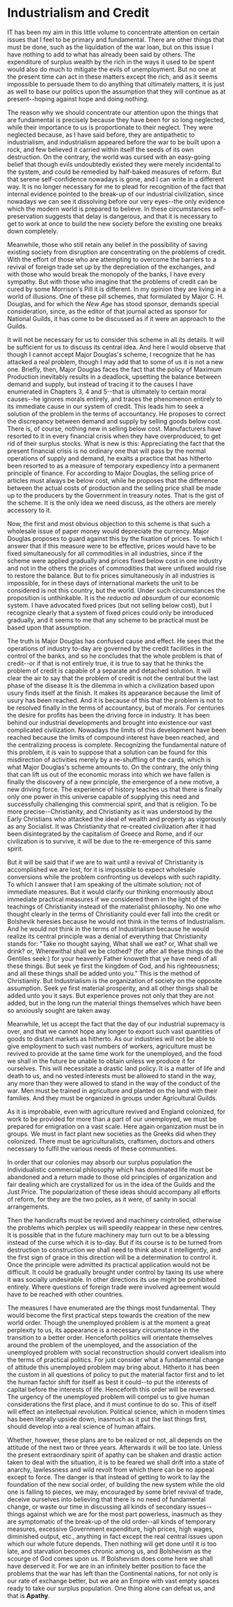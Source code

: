 # Industrialism and Credit

IT has been my aim in this little volume to concentrate attention on certain issues that I feel to be primary and fundamental. There are other things that must be done, such as the liquidation of the war loan, but on this issue I have nothing to add to what has already been said by others. The expenditure of surplus wealth by the rich in the ways it used to be spent would also do much to mitigate the evils of unemployment. But no one at the present time can act in these matters except the rich, and as it seems impossible to persuade them to do anything that ultimately matters, it is just as well to base our politics upon the assumption that they will continue as at present--hoping against hope and doing nothing.

The reason why we should concentrate our attention upon the things that are fundamental is precisely because they have been for so long neglected, while their importance to us is proportionate to their neglect. They were neglected because, as I have said before, they are antipathetic to industrialism, and industrialism appeared before the war to be built upon a rock, and few believed it carried within itself the seeds of its own destruction. On the contrary, the world was cursed with an easy-going belief that though evils undoubtedly existed they were merely incidental to the system, and could be remedied by half-baked measures of reform. But that serene self-confidence nowadays is gone, and I can write in a different way. It is no longer necessary for me to plead for recognition of the fact that internal evidence pointed to the break-up of our industrial civilization, since nowadays we can see it dissolving before our very eyes--the only evidence which the modern world is prepared to believe. In these circumstances self-preservation suggests that delay is dangerous, and that it is necessary to get to work at once to build the new society before the existing one breaks down completely.

Meanwhile, those who still retain any belief in the possibility of saving existing society from disruption are concentrating on the problems of credit. With the effort of those who are attempting to overcome the barriers to a revival of foreign trade set up by the depreciation of the exchanges, and with those who would break the monopoly of the banks, I have every sympathy. But with those who imagine that the problems of credit can be cured by some Morrison's Pill it is different. In my opinion they are living in a world of illusions. One of these pill schemes, that formulated by Major C. H. Douglas, and for which the *New Age* has stood sponsor, demands special consideration, since, as the editor of that journal acted as sponsor for National Guilds, it has come to be discussed as if it were an approach to the Guilds.

It will not be necessary for us to consider this scheme in all its details. It will be sufficient for us to discuss its central idea. And here I would observe that though I cannot accept Major Douglas's scheme, I recognize that he has attacked a real problem, though I may add that to some of us it is not a new one. Briefly, then, Major Douglas faces the fact that the policy of Maximum Production inevitably results in a deadlock, upsetting the balance between demand and supply, but instead of tracing it to the causes I have enumerated in Chapters 3, 4 and 5--that is ultimately to certain moral causes--he ignores morals entirely, and traces the phenomenon entirely to its immediate cause in our system of credit. This leads him to seek a solution of the problem in the terms of accountancy. He proposes to correct the discrepancy between demand and supply by selling goods below cost. There is, of course, nothing new in selling below cost. Manufacturers have resorted to it in every financial crisis when they have overproduced, to get rid of their surplus stocks. What is new is this: Appreciating the fact that the present financial crisis is no ordinary one that will pass by the normal operations of supply and demand, he exalts a practice that has hitherto been resorted to as a measure of temporary expediency into a permanent principle of finance. For according to Major Douglas, the selling price of articles must always be below cost, while he proposes that the difference between the actual costs of production and the selling price shall be made up to the producers by the Government in treasury notes. That is the gist of the scheme. It is the only idea we need discuss, as the others are merely accessory to it.

Now, the first and most obvious objection to this scheme is that such a wholesale issue of paper money would depreciate the currency. Major Douglas proposes to guard against this by the fixation of prices. To which I answer that if this measure were to be effective, prices would have to be fixed simultaneously for all commodities in all industries, since if the scheme were applied gradually and prices fixed below cost in one industry and not in the others the prices of commodities that were unfixed would rise to restore the balance. But to fix prices simultaneously in all industries is impossible, for in these days of international markets the unit to be considered is not this country, but the world. Under such circumstances the proposition is unthinkable. It is the *reductio ad absurdum* of our economic system. I have advocated fixed prices (but not selling below cost), but I recognize clearly that a system of fixed prices could only be introduced gradually, and it seems to me that any scheme to be practical must be based upon that assumption.

The truth is Major Douglas has confused cause and effect. He sees that the operations of industry to-day are governed by the credit facilities in the control of the banks, and so he concludes that the whole problem is that of credit--or if that is not entirely true, it is true to say that he thinks the problem of credit is capable of a separate and detached solution. It will clear the air to say that the problem of credit is not the central but the last phase of the disease It is the dilemma in which a civilization based upon usury finds itself at the finish. It makes its appearance because the limit of usury has been reached. And it is because of this that the problem is not to be resolved finally in the terms of accountancy, but of morals. For centuries the desire for profits has been the driving force in industry. It has been behind our industrial developments and brought into existence our vast complicated civilization. Nowadays the limits of this development have been reached because the limits of compound interest have been reached, and the centralizing process is complete. Recognizing the fundamental nature of this problem, it is vain to suppose that a solution can be found for this misdirection of activities merely by a re-shuffling of the cards, which is what Major Douglas's scheme amounts to. On the contrary, the only thing that can lift us out of the economic morass into which we have fallen is finally the discovery of a new principle, the emergence of a new motive, a new driving force. The experience of history teaches us that there is finally only one power in this universe capable of supplying this need and successfully challenging this commercial spirit, and that is religion. To be more precise--Christianity, and Christianity as it was understood by the Early Christians who attacked the ideal of wealth and property as vigorously as any Socialist. It was Christianity that re-created civilization after it had been disintegrated by the capitalism of Greece and Rome, and if our civilization is to survive, it will be due to the re-emergence of this same spirit.

But it will be said that if we are to wait until a revival of Christianity is accomplished we are lost, for it is impossible to expect wholesale conversions while the problem confronting us develops with such rapidity. To which I answer that I am speaking of the ultimate solution; not of immediate measures. But it would clarify our thinking enormously about immediate practical measures if we considered them in the light of the teachings of Christianity instead of the materialist philosophy. No one who thought clearly in the terms of Christianity could ever fall into the credit or Bolshevik heresies because he would not think in the terms of Industrialism. And he would not think in the terms of Industrialism because he would realize its central principle was a denial of everything that Christianity stands for: "Take no thought saying, What shall we eat? or, What shall we drink? or, Wherewithal shall we be clothed? (for after all these things do the Gentiles seek:) for your heavenly Father knoweth that ye have need of all these things. But seek ye first the kingdom of God, and his righteousness; and all these things shall be added unto you." This is the method of Christianity. But Industrialism is the organization of society on the opposite assumption. Seek ye first material prosperity, and all other things shall be added unto you it says. But experience proves not only that they are not added, but in the long run the material things themselves which have been so anxiously sought are taken away.

Meanwhile, let us accept the fact that the day of our industrial supremacy is over, and that we cannot hope any longer to export such vast quantities of goods to distant markets as hitherto. As our industries will not be able to give employment to such vast numbers of workers, agriculture must be revived to provide at the same time work for the unemployed, and the food we shall in the future be unable to obtain unless we produce it for ourselves. This will necessitate a drastic land policy. It is a matter of life and death to us, and no vested interests must be allowed to stand in the way, any more than they were allowed to stand in the way of the conduct of the war. Men must be trained in agriculture and planted on the land with their families. And they must be organized in groups under Agricultural Guilds.

As it is improbable, even with agriculture revived and England colonized, for work to be provided for more than a part of our unemployed, we must be prepared for emigration on a vast scale. Here again organization must be in groups. We must in fact plant new societies as the Greeks did when they colonized. There must be agriculturalists, craftsmen, doctors and others necessary to fulfil the various needs of these communities.

In order that our colonies may absorb our surplus population the individualistic commercial philosophy which has dominated life must be abandoned and a return made to those old principles of organization and fair dealing which are crystallized for us in the idea of the Guilds and the Just Price. The popularization of these ideas should accompany all efforts of reform, for they are the two poles, as it were, of sanity in social arrangements.

Then the handicrafts must be revived and machinery controlled, otherwise the problems which perplex us will speedily reappear in these new centres. It is possible that in the future machinery may turn out to be a blessing instead of the curse which it is to-day. But if its course is to be turned from destruction to construction we shall need to think about it intelligently, and the first sign of grace in this direction will be a determination to control it. Once the principle were admitted its practical application would not be difficult. It could be gradually brought under control by taxing its use where it was socially undesirable. In other directions its use might be prohibited entirely. Where questions of foreign trade were involved agreement would have to be reached with other countries.

The measures I have enumerated are the things most fundamental. They would become the first practical steps towards the creation of the new world order. Though the unemployed problem is at the moment a great perplexity to us, its appearance is a necessary circumstance in the transition to a better order. Henceforth politics will orientate themselves around the problem of the unemployed, and the association of the unemployed problem with social reconstruction should convert idealism into the terms of practical politics. For just consider what a fundamental change of attitude this unemployed problem may bring about. Hitherto it has been the custom in all questions of policy to put the material factor first and to let the human factor shift for itself as best it could--to put the interests of capital before the interests of life. Henceforth this order will be reversed. The urgency of the unemployed problem will compel us to give human considerations the first place, and it must continue to do so. This of itself will effect an intellectual revolution. Political science, which in modern times has been literally upside down, inasmuch as it put the last things first, should develop into a real science of human affairs.

Whether, however, these plans are to be realized or not, all depends on the attitude of the next two or three years. Afterwards it will be too late. Unless the present extraordinary spirit of apathy can be shaken and drastic action taken to deal with the situation, it is to be feared we shall drift into a state of anarchy, lawlessness and wild revolt from which there can be no appeal except to force. The danger is that instead of getting to work to lay the foundation of the new social order, of building the new system while the old one is falling to pieces, we may, encouraged by some brief revival of trade, deceive ourselves into believing that there is no need of fundamental change, or waste our time in discussing all kinds of secondary issues--things against which we are for the most part powerless, inasmuch as they are symptomatic of the break-up of the old order--all kinds of temporary measures, excessive Government expenditure, high prices, high wages, diminished output, etc., anything in fact except the real central issues upon which our whole future depends. Then nothing will get done until it is too late, and starvation becomes chronic among us, and Bolshevism as the scourge of God comes upon us. If Bolshevism does come here we shall have deserved it. For we are in an infinitely better position to face the problems that the war has left than the Continental nations, for not only is our rate of exchange better, but we are an Empire with vast empty spaces ready to take our surplus population. One thing alone can defeat us, and that is **Apathy**.
